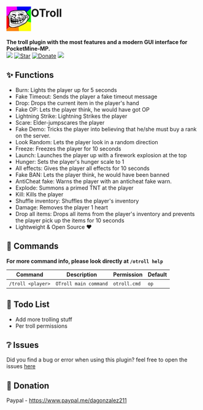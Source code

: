 <h1>OTroll<img src="https://raw.githubusercontent.com/SpiceX/OTroll/master/icon.jpg" height="64" width="64" align="left" alt=""></h1><br>

<b>The troll plugin with the most features and a modern GUI interface for PocketMine-MP.</b><br>
[![](https://poggit.pmmp.io/shield.state/OTroll)](https://poggit.pmmp.io/p/OTroll)
[![Star](https://img.shields.io/github/stars/SpiceX/OTroll)](https://github.com/SpiceX/OTroll/stargazers)
[![Donate](https://img.shields.io/badge/Donate-PayPal-green.svg)](https://www.paypal.me/dagonzalez211)
[![](https://poggit.pmmp.io/shield.dl.total/OTroll)](https://poggit.pmmp.io/p/OTroll)

## ✨ Functions

- Burn:
Lights the player up for 5 seconds
- Fake Timeout:
Sends the player a fake timeout message
- Drop:
Drops the current item in the player's hand
- Fake OP:
Lets the player think, he would have got OP
- Lightning Strike:
Lightning Strikes the player
- Scare:
Elder-jumpscares the player
- Fake Demo:
  Tricks the player into believing that he/she must buy a rank on the server.
- Look Random:
Lets the player look in a random direction
- Freeze:
Freezes the player for 10 seconds
- Launch:
Launches the player up with a firework explosion at the top
- Hunger:
Sets the player's hunger scale to 1
- All effects:
Gives the player all effects for 10 seconds
- Fake BAN:
Lets the player think, he would have been banned
- AntiCheat fake:
Warns the player with an anticheat fake warn.
- Explode:
Summons a primed TNT at the player
- Kill: 
Kills the player
- Shuffle inventory:
Shuffles the player's inventory
- Damage:
Removes the player 1 heart
- Drop all items:
Drops all items from the player's inventory and prevents the player pick up the items for 10 seconds
- Lightweight & Open Source ❤

## 💬 Commands

<b>For more command info, please look directly at ```/otroll help```</b><br>

| Command | Description | Permission | Default |
| --- | --- | --- | --- |
| ```/troll <player>``` | ```OTroll main command``` | ```otroll.cmd``` | ```op``` |

## 📝 Todo List

- Add more trolling stuff
- Per troll permissions

## ❔ Issues

Did you find a bug or error when using this plugin? feel free to open the
issues [here](https://github.com/SpiceX/OTroll/issues/new)

## 👑 Donation

Paypal - https://www.paypal.me/dagonzalez211 <br>

